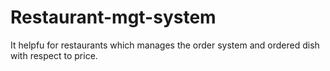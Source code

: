# Restaurant-mgt-system
It helpfu for restaurants which manages the order system and ordered dish with respect to price.
